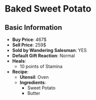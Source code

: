# Baked Sweet Potato

## Basic Information

- **Buy Price**: 467$
- **Sell Price**: 259$
- **Sold by Wandering Salesman**: YES
- **Default Gift Reaction**: Normal
- **Heals**:
  - 10 points of Stamina
- **Recipe**:
  - **Utensil**: Oven
  - **Ingredients**:
    - Sweet Potato
    - Butter